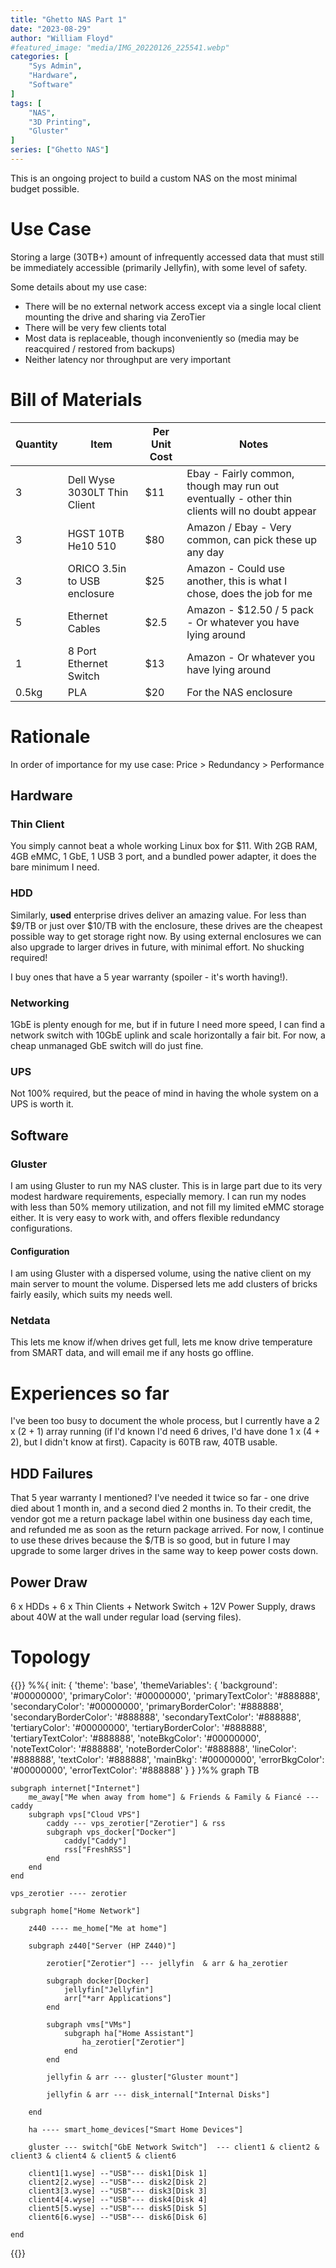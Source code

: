 ```yaml
---
title: "Ghetto NAS Part 1"
date: "2023-08-29"
author: "William Floyd"
#featured_image: "media/IMG_20220126_225541.webp"
categories: [
    "Sys Admin",
    "Hardware",
    "Software"
]
tags: [
    "NAS",
    "3D Printing",
    "Gluster"
]
series: ["Ghetto NAS"]
---
```


This is an ongoing project to build a custom NAS on the most minimal budget possible.

# Use Case

Storing a large (30TB+) amount of infrequently accessed data that must still be immediately accessible (primarily Jellyfin), with some level of safety.

Some details about my use case:
* There will be no external network access except via a single local client mounting the drive and sharing via ZeroTier
* There will be very few clients total
* Most data is replaceable, though inconveniently so (media may be reacquired / restored from backups)
* Neither latency nor throughput are very important

# Bill of Materials

| Quantity | Item                         | Per Unit Cost | Notes                                                                                         |
|----------|------------------------------|---------------|-----------------------------------------------------------------------------------------------|
| 3        | Dell Wyse 3030LT Thin Client | $11           | Ebay - Fairly common, though may run out eventually - other thin clients will no doubt appear |
| 3        | HGST 10TB He10 510           | $80           | Amazon / Ebay - Very common, can pick these up any day                                        |
| 3        | ORICO 3.5in to USB enclosure | $25           | Amazon - Could use another, this is what I chose, does the job for me                         |
| 5        | Ethernet Cables              | $2.5          | Amazon - $12.50 / 5 pack - Or whatever you have lying around                                  |
| 1        | 8 Port Ethernet Switch       | $13           | Amazon - Or whatever you have lying around                                                    |
| 0.5kg    | PLA                          | $20           | For the NAS enclosure                                                                         |

# Rationale

In order of importance for my use case: Price > Redundancy > Performance

## Hardware

### Thin Client
You simply cannot beat a whole working Linux box for $11.
With 2GB RAM, 4GB eMMC, 1 GbE, 1 USB 3 port, and a bundled power adapter, it does the bare minimum I need.

### HDD
Similarly, **used** enterprise drives deliver an amazing value.
For less than $9/TB or just over $10/TB with the enclosure, these drives are the cheapest possible way to get storage right now.
By using external enclosures we can also upgrade to larger drives in future, with minimal effort.
No shucking required!

I buy ones that have a 5 year warranty (spoiler - it's worth having!).

### Networking
1GbE is plenty enough for me, but if in future I need more speed, I can find a network switch with 10GbE uplink and scale horizontally a fair bit.
For now, a cheap unmanaged GbE switch will do just fine.

### UPS
Not 100% required, but the peace of mind in having the whole system on a UPS is worth it.

## Software

### Gluster

I am using Gluster to run my NAS cluster.
This is in large part due to its very modest hardware requirements, especially memory.
I can run my nodes with less than 50% memory utilization, and not fill my limited eMMC storage either.
It is very easy to work with, and offers flexible redundancy configurations.

#### Configuration

I am using Gluster with a dispersed volume, using the native client on my main server to mount the volume.
Dispersed lets me add clusters of bricks fairly easily, which suits my needs well.

### Netdata

This lets me know if/when drives get full, lets me know drive temperature from SMART data, and will email me if any hosts go offline.

# Experiences so far

I've been too busy to document the whole process, but I currently have a 2 x (2 + 1) array running (if I'd known I'd need 6 drives, I'd have done 1 x (4 + 2), but I didn't know at first).
Capacity is 60TB raw, 40TB usable.

## HDD Failures

That 5 year warranty I mentioned?
I've needed it twice so far - one drive died about 1 month in, and a second died 2 months in.
To their credit, the vendor got me a return package label within one business day each time, and refunded me as soon as the return package arrived.
For now, I continue to use these drives because the $/TB is so good, but in future I may upgrade to some larger drives in the same way to keep power costs down.

## Power Draw

6 x HDDs + 6 x Thin Clients + Network Switch + 12V Power Supply, draws about 40W at the wall under regular load (serving files).

# Topology

{{<mermaid>}}
%%{
  init: {
    'theme': 'base',
    'themeVariables': {
        'background': '#00000000',
        'primaryColor': '#00000000',
        'primaryTextColor': '#888888',
        'secondaryColor': '#00000000',
        'primaryBorderColor': '#888888',
        'secondaryBorderColor': '#888888',
        'secondaryTextColor': '#888888',
        'tertiaryColor': '#00000000',
        'tertiaryBorderColor': '#888888',
        'tertiaryTextColor': '#888888',
        'noteBkgColor': '#00000000',
        'noteTextColor': '#888888',
        'noteBorderColor': '#888888',
        'lineColor': '#888888',
        'textColor': '#888888',
        'mainBkg': '#00000000',
        'errorBkgColor': '#00000000',
        'errorTextColor': '#888888'
    }
  }
}%%
graph TB

    subgraph internet["Internet"]
        me_away["Me when away from home"] & Friends & Family & Fiancé --- caddy
        subgraph vps["Cloud VPS"]
            caddy --- vps_zerotier["Zerotier"] & rss
            subgraph vps_docker["Docker"]
                caddy["Caddy"]
                rss["FreshRSS"]
            end
        end
    end

    vps_zerotier ---- zerotier

    subgraph home["Home Network"]
    
        z440 ---- me_home["Me at home"]

        subgraph z440["Server (HP Z440)"]

            zerotier["Zerotier"] --- jellyfin  & arr & ha_zerotier

            subgraph docker[Docker]
                jellyfin["Jellyfin"]
                arr["*arr Applications"]
            end

            subgraph vms["VMs"]
                subgraph ha["Home Assistant"]
                    ha_zerotier["Zerotier"]
                end
            end

            jellyfin & arr --- gluster["Gluster mount"]

            jellyfin & arr --- disk_internal["Internal Disks"]

        end

        ha ---- smart_home_devices["Smart Home Devices"]

        gluster --- switch["GbE Network Switch"]  --- client1 & client2 & client3 & client4 & client5 & client6

        client1[1.wyse] --"USB"--- disk1[Disk 1]
        client2[2.wyse] --"USB"--- disk2[Disk 2]
        client3[3.wyse] --"USB"--- disk3[Disk 3]
        client4[4.wyse] --"USB"--- disk4[Disk 4]
        client5[5.wyse] --"USB"--- disk5[Disk 5]
        client6[6.wyse] --"USB"--- disk6[Disk 6]

    end



{{</mermaid>}}